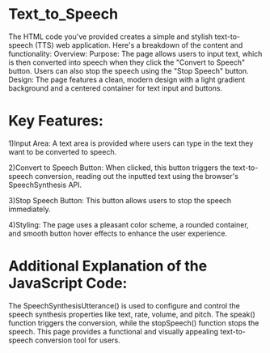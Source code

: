 # Text_to_Speech
The HTML code you've provided creates a simple and stylish text-to-speech (TTS) web application. Here's a breakdown of the content and functionality:
Overview:
Purpose: The page allows users to input text, which is then converted into speech when they click the "Convert to Speech" button. Users can also stop the speech using the "Stop Speech" button.
Design: The page features a clean, modern design with a light gradient background and a centered container for text input and buttons.

# Key Features:
1)Input Area: A text area is provided where users can type in the text they want to be converted to speech.

2)Convert to Speech Button: When clicked, this button triggers the text-to-speech conversion, reading out the inputted text using the browser's SpeechSynthesis API.

3)Stop Speech Button: This button allows users to stop the speech immediately.

4)Styling: The page uses a pleasant color scheme, a rounded container, and smooth button hover effects to enhance the user experience.

# Additional Explanation of the JavaScript Code:
The SpeechSynthesisUtterance() is used to configure and control the speech synthesis properties like text, rate, volume, and pitch.
The speak() function triggers the conversion, while the stopSpeech() function stops the speech.
This page provides a functional and visually appealing text-to-speech conversion tool for users.
